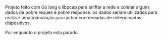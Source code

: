 Projeto feito com Go lang e libpcap para sniffar a rede e coletar alguns dados de pobre reques e pobre response.
os dados seriam utilizados para realizar uma triânulação para achar coordenadas de determinados dispositivos.

Por enquanto o projeto esta parado.
